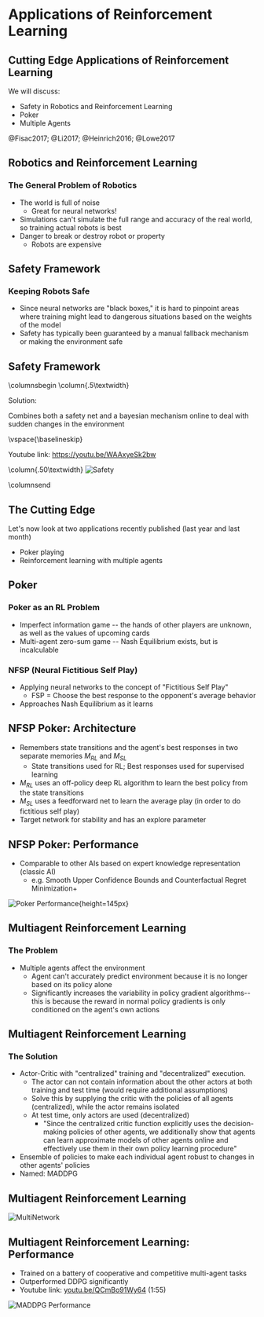 # Applications of Reinforcement Learning

## Cutting Edge Applications of Reinforcement Learning

We will discuss:

  - Safety in Robotics and Reinforcement Learning
  - Poker
  - Multiple Agents

@Fisac2017; 
@Li2017; 
@Heinrich2016; 
@Lowe2017



## Robotics and Reinforcement Learning

### The General Problem of Robotics

- The world is full of noise
    - Great for neural networks!
- Simulations can't simulate the full range and accuracy of the real world, so training actual robots is best
- Danger to break or destroy robot or property
    - Robots are expensive



## Safety Framework

### Keeping Robots Safe

- Since neural networks are "black boxes," it is hard to pinpoint areas where training might lead to dangerous situations based on the weights of the model
- Safety has typically been guaranteed by a manual fallback mechanism or making the environment safe



## Safety Framework
\columnsbegin
\column{.5\textwidth}

Solution:

Combines both a safety net and a bayesian mechanism online to deal with sudden changes in the environment

\vspace{\baselineskip}

Youtube link: https://youtu.be/WAAxyeSk2bw

\column{.50\textwidth}
![Safety](gfx/safety.jpg "Poker Exploitation")

\columnsend



## The Cutting Edge

Let's now look at two applications recently published (last year and last month)

- Poker playing
- Reinforcement learning with multiple agents



## Poker

### Poker as an RL Problem

- Imperfect information game -- the hands of other players are unknown, as well as the values of upcoming cards
- Multi-agent zero-sum game -- Nash Equilibrium exists, but is incalculable

### NFSP (Neural Fictitious Self Play)

- Applying neural networks to the concept of "Fictitious Self Play"
    - FSP = Choose the best response to the opponent's average behavior
- Approaches Nash Equilibrium as it learns



## NFSP Poker: Architecture

- Remembers state transitions and the agent's best responses in two separate memories $M_{RL}$ and $M_{SL}$
    - State transitions used for RL; Best responses used for supervised learning
- $M_{RL}$ uses an off-policy deep RL algorithm to learn the best policy from the state transitions
- $M_{SL}$ uses a feedforward net to learn the average play (in order to do fictitious self play)
- Target network for stability and has an explore parameter



## NFSP Poker: Performance

- Comparable to other AIs based on expert knowledge representation (classic AI)
    - e.g. Smooth Upper Confidence Bounds and Counterfactual Regret Minimization+


![Poker Performance](gfx/poker_performance.jpg){height=145px}



## Multiagent Reinforcement Learning

### The Problem
  - Multiple agents affect the environment
    - Agent can't accurately predict environment because it is no longer based on its policy alone
    - Significantly increases the variability in policy gradient algorithms--this is because the reward in normal policy gradients is only conditioned on the agent's own actions



## Multiagent Reinforcement Learning

### The Solution
  - Actor-Critic with "centralized" training and "decentralized" execution.
    - The actor can not contain information about the other actors at both training and test time (would require additional assumptions)
    - Solve this by supplying the critic with the policies of all agents (centralized), while the actor remains isolated
    - At test time, only actors are used (decentralized)
      - "Since the centralized critic function explicitly uses the decision-making policies of other agents, we additionally show that agents can learn approximate models of other agents online and effectively use them in their own policy learning procedure"
  - Ensemble of policies to make each individual agent robust to changes in other agents' policies
  - Named: MADDPG



## Multiagent Reinforcement Learning

![MultiNetwork](gfx/multi_network.jpg "MADDPG Network")



## Multiagent Reinforcement Learning: Performance

- Trained on a battery of cooperative and competitive multi-agent tasks
- Outperformed DDPG significantly
- Youtube link: [youtu.be/QCmBo91Wy64](https://youtu.be/QCmBo91Wy64)
(1:55)

![MADDPG Performance](gfx/multi_perf.jpg)




